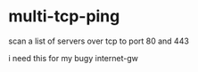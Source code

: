 # multi-tcp-ping
scan a list of servers over tcp to port 80 and 443

i need this for my bugy internet-gw

